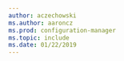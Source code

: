 ```yaml
---
author: aczechowski
ms.author: aaroncz
ms.prod: configuration-manager
ms.topic: include
ms.date: 01/22/2019
---
```


